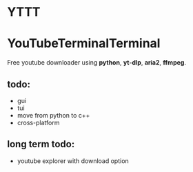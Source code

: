 # YTTT
# YouTubeTerminalTerminal

Free youtube downloader using **python**, **yt-dlp**, **aria2**, **ffmpeg**.


## todo:

- gui
- tui
- move from python to c++
- cross-platform


## long term todo:

- youtube explorer with download option
